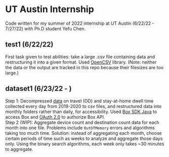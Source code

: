 # UT Austin Internship
Code written for my summer of 2022 internship at UT Austin (6/22/22 - 7/27/22) with Ph.D student Yefu Chen.

## test1 (6/22/22)
First task given to test abilities: take a large .csv file containing data and restructuring it into a given format. Used [OpenCSV](http://opencsv.sourceforge.net) library. (Note: neither the data or the output are tracked in this repo because their filesizes are too large.)

## dataset1 (6/23/22 - )
Step 1: Decompressed [data](https://app.box.com/folder/112410303785?s=ow0x5ow78ma4hpsrti4wnho8pzdpjrtg) on travel (OD) and stay-at-home dwell time collected every day from 2019-2020 to csv files, and restructured data into monthly folders rather than daily, for accessibility. Used [Box SDK Java](http://opensource.box.com/box-java-sdk/) to access Box and [OAuth 2.0](https://developer.box.com/guides/authentication/oauth2/with-sdk/) to authorize Box API.  
Step 2 (WIP): Aggregate device count and destination count data for each month into one file. Problems include `OutOfMemory` errors and algorithms taking too much time. Solution: instead of aggregating each month, choose certain periods of time such as weeks to analyze and aggregate those days only. Using the binary search algorithms, each week only takes ~30 minutes to aggregate.  